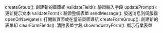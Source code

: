 createGroup(): 創建新的章節組
validateField(): 驗證輸入字段
updatePrompt(): 更新提示文本
validateForm(): 驗證整個表單
sendMessage(): 發送消息到伺服器
openOrNavigate(): 打開新頁面或在當前頁面導航
createFormGroup(): 創建新的表單組
clearFormFields(): 清除表單字段
showIndustryForm(): 顯示行業表單